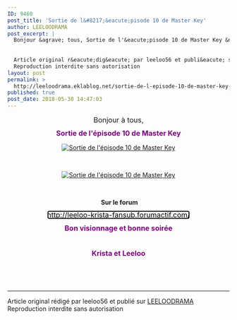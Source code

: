 ```yaml
---
ID: 9460
post_title: 'Sortie de l&#8217;&eacute;pisode 10 de Master Key'
author: LEELOODRAMA
post_excerpt: |
  Bonjour &agrave; tous, Sortie de l'&eacute;pisode 10 de Master Key &nbsp; &nbsp; &nbsp; Sur le forum http://leeloo-krista-fansub.forumactif.com/ Bon visionnage et bonne soir&eacute;e &nbsp;&nbsp; Krista et Leeloo
  
  
  Article original r&eacute;dig&eacute; par leeloo56 et publi&eacute; sur LEELOODRAMA
  Reproduction interdite sans autorisation
layout: post
permalink: >
  http://leeloodrama.eklablog.net/sortie-de-l-episode-10-de-master-key-a144860618
published: true
post_date: 2018-05-30 14:47:03
---
```

<p style="box-sizing: content-box; margin: 0px 0px 10px; text-align: center;"><span style="box-sizing: content-box; font-size: 12pt;">Bonjour &agrave; tous,</span></p>
<p style="box-sizing: content-box; margin: 0px 0px 10px; text-align: center;"><span style="box-sizing: content-box; color: #800080;"><strong style="box-sizing: content-box;"><span style="box-sizing: content-box; font-size: 12pt;">Sortie de l'&eacute;pisode 10 de Master Key</span></strong></span></p>
<p style="text-align: center;"><a href="http://ekladata.com/4y2keI-Ad7C8dygIZ8HAUcLOWCA.jpg"><img src="https://united-subs.dearclouds.com/wp-content/uploads/2018/05/164900ae70d409ddfd5e3476e75dbefe.jpg" alt="Sortie de l'&eacute;pisode 10 de Master Key"/></a></p>
<p style="text-align: center;">&nbsp;</p>
<p style="text-align: center;"><a href="http://ekladata.com/wI05hJat3STd7ejDE8TKrmiGIEU.jpg"><img src="http://ekladata.com/wI05hJat3STd7ejDE8TKrmiGIEU@500x381.jpg" alt="Sortie de l'&eacute;pisode 10 de Master Key"/></a></p>
<p style="text-align: center;">&nbsp;</p>
<p style="box-sizing: content-box; margin: 0px 0px 10px; text-align: center;">&nbsp;<strong style="box-sizing: content-box;">Sur le forum</strong></p>
<p style="box-sizing: content-box; margin: 0px 0px 10px; text-align: center;"><span style="box-sizing: content-box; font-size: 12pt; color: #000000;"><strong style="box-sizing: content-box;"><span style="box-sizing: content-box;"><a style="box-sizing: content-box; background: transparent; color: #000000; text-decoration-line: none; font-weight: normal; font-variant-numeric: normal; font-variant-east-asian: normal; outline: -webkit-focus-ring-color auto 5px; outline-offset: -2px;" href="http://leeloo-krista-fansub.forumactif.com/">http://leeloo-krista-fansub.forumactif.com/</a></span></strong></span></p>
<p style="box-sizing: content-box; margin: 0px 0px 10px; text-align: center;"><span style="box-sizing: content-box; font-size: 12pt; color: #800080;"><strong style="box-sizing: content-box;"><span style="box-sizing: content-box;">Bon visionnage et bonne soir&eacute;e</span></strong></span></p>
<p style="box-sizing: content-box; margin: 0px 0px 10px; text-align: center;">&nbsp;&nbsp;</p>
<p style="box-sizing: content-box; margin: 0px 0px 10px; text-align: center;"><span style="box-sizing: content-box; font-size: 12pt; color: #800080;"><strong style="box-sizing: content-box;"><span style="box-sizing: content-box;">Krista et Leeloo</span></strong></span></p><br /><br /><br /><hr />Article original rédigé par leeloo56 et publié sur <a href="http://leeloodrama.eklablog.net/">LEELOODRAMA</a> <br /> Reproduction interdite sans autorisation